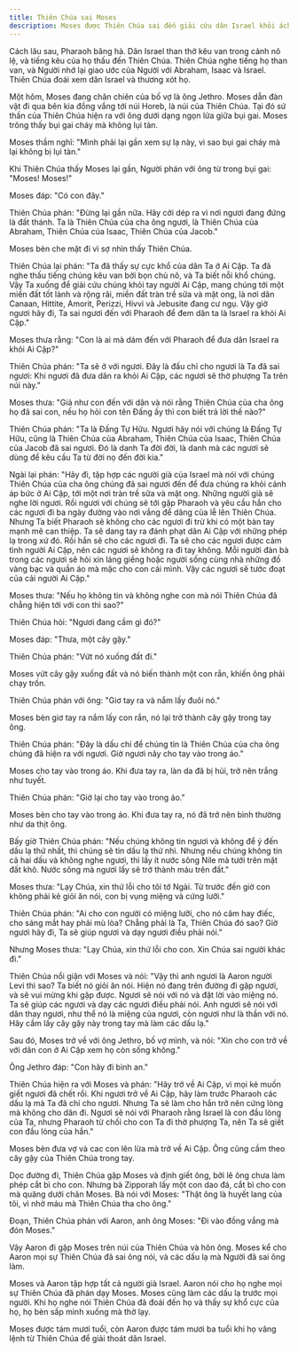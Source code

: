 ```yaml
---
title: Thiên Chúa sai Moses
description: Moses được Thiên Chúa sai đến giải cứu dân Israel khỏi ách nô lệ Ai Cập, trải qua những dấu lạ và thử thách, khởi đầu hành trình vĩ đại dẫn dân tộc đến tự do.
---
```


Cách lâu sau, Pharaoh băng hà. Dân Israel than thở kêu van trong cảnh nô lệ, và tiếng kêu của họ thấu đến Thiên Chúa. Thiên Chúa nghe tiếng họ than van, và Người nhớ lại giao ước của Người với Abraham, Isaac và Israel. Thiên Chúa đoái xem dân Israel và thương xót họ.

Một hôm, Moses đang chăn chiên của bố vợ là ông Jethro. Moses dẫn đàn vật đi qua bên kia đồng vắng tới núi Horeb, là núi của Thiên Chúa. Tại đó sứ thần của Thiên Chúa hiện ra với ông dưới dạng ngọn lửa giữa bụi gai. Moses trông thấy bụi gai cháy mà không lụi tàn.

Moses thầm nghĩ: "Mình phải lại gần xem sự lạ này, vì sao bụi gai cháy mà lại không bị lụi tàn."

Khi Thiên Chúa thấy Moses lại gần, Người phán với ông từ trong bụi gai: "Moses! Moses!"

Moses đáp: "Có con đây."

Thiên Chúa phán: "Đừng lại gần nữa. Hãy cởi dép ra vì nơi ngươi đang đứng là đất thánh. Ta là Thiên Chúa của cha ông ngươi, là Thiên Chúa của Abraham, Thiên Chúa của Isaac, Thiên Chúa của Jacob."

Moses bèn che mặt đi vì sợ nhìn thấy Thiên Chúa.

Thiên Chúa lại phán: "Ta đã thấy sự cực khổ của dân Ta ở Ai Cập. Ta đã nghe thấu tiếng chúng kêu van bởi bọn chủ nô, và Ta biết nỗi khổ chúng. Vậy Ta xuống để giải cứu chúng khỏi tay người Ai Cập, mang chúng tới một miền đất tốt lành và rộng rãi, miền đất tràn trề sữa và mật ong, là nơi dân Canaan, Hittite, Amorit, Perizzi, Hivvi và Jebusite đang cư ngụ. Vậy giờ ngươi hãy đi, Ta sai ngươi đến với Pharaoh để đem dân ta là Israel ra khỏi Ai Cập."

Moses thưa rằng: "Con là ai mà dám đến với Pharaoh để đưa dân Israel ra khỏi Ai Cập?"

Thiên Chúa phán: "Ta sẽ ở với ngươi. Đây là đấu chỉ cho ngươi là Ta đã sai ngươi: Khi ngươi đã đưa dân ra khỏi Ai Cập, các ngươi sẽ thờ phượng Ta trên núi này."

Moses thưa: "Giả như con đến với dân và nói rằng Thiên Chúa của cha ông họ đã sai con, nếu họ hỏi con tên Đấng ấy thì con biết trả lời thế nào?"

Thiên Chúa phán: "Ta là Đấng Tự Hữu. Ngươi hãy nói với chúng là Đấng Tự Hữu, cũng là Thiên Chúa của Abraham, Thiên Chúa của Isaac, Thiên Chúa của Jacob đã sai ngươi. Đó là danh Ta đời đời, là danh mà các ngươi sẽ dùng để kêu cầu Ta từ đời nọ đến đời kia."

Ngài lại phán: "Hãy đi, tập hợp các người già của Israel mà nói với chúng Thiên Chúa của cha ông chúng đã sai ngươi đến để đưa chúng ra khỏi cảnh áp bức ở Ai Cập, tới một nơi tràn trề sữa và mật ong. Những người già sẽ nghe lời ngươi. Rồi ngươi với chúng sẽ tới gặp Pharaoh và yêu cầu hắn cho các ngươi đi ba ngày đường vào nơi vắng để dâng của lễ lên Thiên Chúa. Nhưng Ta biết Pharaoh sẽ không cho các ngươi đi trừ khi có một bàn tay mạnh mẽ can thiệp. Ta sẽ dang tay ra đánh phạt dân Ai Cập với những phép lạ trong xứ đó. Rồi hắn sẽ cho các ngươi đi. Ta sẽ cho các ngươi được cảm tình người Ai Cập, nên các ngươi sẽ không ra đi tay không. Mỗi người đàn bà trong các ngươi sẽ hỏi xin láng giềng hoặc người sống cùng nhà những đồ vàng bạc và quần áo mà mặc cho con cái mình. Vậy các ngươi sẽ tước đoạt của cải người Ai Cập."

Moses thưa: "Nếu họ không tin và không nghe con mà nói Thiên Chúa đã chẳng hiện tới với con thì sao?"

Thiên Chúa hỏi: "Ngươi đang cầm gì đó?"

Moses đáp: "Thưa, một cây gậy."

Thiên Chúa phán: "Vứt nó xuống đất đi."

Moses vứt cây gậy xuống đất và nó biến thành một con rắn, khiến ông phải chạy trốn.

Thiên Chúa phán với ông: "Giơ tay ra và nắm lấy đuôi nó."

Moses bèn giơ tay ra nắm lấy con rắn, nó lại trở thành cây gậy trong tay ông.

Thiên Chúa phán: "Đây là dấu chỉ để chúng tin là Thiên Chúa của cha ông chúng đã hiện ra với ngươi. Giờ ngươi nãy cho tay vào trong áo."

Moses cho tay vào trong áo. Khi đưa tay ra, làn da đã bị hủi, trở nên trắng như tuyết.

Thiên Chúa phán: "Giờ lại cho tay vào trong áo."

Moses bèn cho tay vào trong áo. Khi đưa tay ra, nó đã trở nên bình thường như da thịt ông.

Bấy giờ Thiên Chúa phán: "Nếu chúng không tin ngươi và không để ý đến dấu lạ thứ nhất, thì chúng sẽ tin dấu lạ thứ nhì. Nhưng nếu chúng không tin cả hai dấu và không nghe ngươi, thì lấy ít nước sông Nile mà tưới trên mặt đất khô. Nước sông mà ngươi lấy sẽ trở thành máu trên đất."

Moses thưa: "Lạy Chúa, xin thứ lỗi cho tôi tớ Ngài. Từ trước đến giờ con không phải kẻ giỏi ăn nói, con bị vụng miệng và cứng lưỡi."

Thiên Chúa phán: "Ai cho con người có miệng lưỡi, cho nó câm hay điếc, cho sáng mắt hay phải mù lòa? Chẳng phải là Ta, Thiên Chúa đó sao? Giờ ngươi hãy đi, Ta sẽ giúp ngươi và dạy ngươi điều phải nói."

Nhưng Moses thưa: "Lạy Chúa, xin thứ lỗi cho con. Xin Chúa sai người khác đi."

Thiên Chúa nổi giận với Moses và nói: "Vậy thì anh ngươi là Aaron người Levi thì sao? Ta biết nó giỏi ăn nói. Hiện nó đang trên đường đi gặp ngươi, và sẽ vui mừng khi gặp được. Ngươi sẽ nói với nó và đặt lời vào miệng nó. Ta sẽ giúp các ngươi và dạy các ngươi điều phải nói. Anh ngươi sẽ nói với dân thay ngươi, như thể nó là miệng của ngươi, còn ngươi như là thần với nó. Hãy cầm lấy cây gậy này trong tay mà làm các dấu lạ."

Sau đó, Moses trở về với ông Jethro, bố vợ mình, và nói: "Xin cho con trở về với dân con ở Ai Cập xem họ còn sống không."

Ông Jethro đáp: "Con hãy đi bình an."

Thiên Chúa hiện ra với Moses và phán: "Hãy trở về Ai Cập, vì mọi kẻ muốn giết ngươi đã chết rồi. Khi ngươi trở về Ai Cập, hãy làm trước Pharaoh các dấu lạ mà Ta đã chỉ cho ngươi. Nhưng Ta sẽ làm cho hắn trở nên cứng lòng mà không cho dân đi. Ngươi sẽ nói với Pharaoh rằng Israel là con đầu lòng của Ta, nhưng Pharaoh từ chối cho con Ta đi thờ phượng Ta, nên Ta sẽ giết con đầu lòng của hắn."

Moses bèn đưa vợ và cac con lên lừa mà trở về Ai Cập. Ông cũng cầm theo cây gậy của Thiên Chúa trong tay.

Dọc đường đi, Thiên Chúa gặp Moses và định giết ông, bởi lẽ ông chưa làm phép cắt bì cho con. Nhưng bà Zipporah lấy một con dao đá, cắt bì cho con mà quăng dưới chân Moses. Bà nói với Moses: "Thật ông là huyết lang của tôi, vì nhờ máu mà Thiên Chúa tha cho ông."

Đoạn, Thiên Chúa phán với Aaron, anh ông Moses: "Đi vào đồng vắng mà đón Moses."

Vậy Aaron đi gặp Moses trên núi của Thiên Chúa và hôn ông. Moses kể cho Aaron mọi sự Thiên Chúa đã sai ông nói, và các dấu lạ mà Người đã sai ông làm.

Moses và Aaron tập hợp tất cả người già Israel. Aaron nói cho họ nghe mọi sự Thiên Chúa đã phán dạy Moses. Moses cũng làm các dấu lạ trước mọi người. Khi họ nghe nói Thiên Chúa đã đoái đến họ và thấy sự khổ cực của họ, họ bèn sấp mình xuống mà thờ lạy.

Moses được tám mươi tuổi, còn Aaron được tám mươi ba tuổi khi họ vâng lệnh từ Thiên Chúa để giải thoát dân Israel.